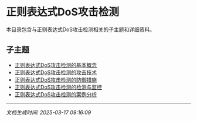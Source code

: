 # 正则表达式DoS攻击检测

本目录包含与正则表达式DoS攻击检测相关的子主题和详细资料。

## 子主题

- [正则表达式DoS攻击检测的基本概念](regex-dos-detect/basic-concepts.md)
- [正则表达式DoS攻击检测的攻击技术](regex-dos-detect/attack-techniques.md)
- [正则表达式DoS攻击检测的防御措施](regex-dos-detect/defense-measures.md)
- [正则表达式DoS攻击检测的检测与监控](regex-dos-detect/detection-monitoring.md)
- [正则表达式DoS攻击检测的案例分析](regex-dos-detect/case-studies.md)

---

*文档生成时间: 2025-03-17 09:16:09*
